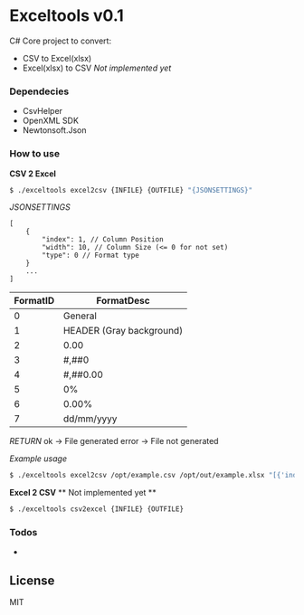 ﻿# Exceltools v0.1

C# Core project to convert:
  - CSV to Excel(xlsx)
  - Excel(xlsx) to CSV *Not implemented yet*

### Dependecies
- CsvHelper
- OpenXML SDK
- Newtonsoft.Json

### How to use

**CSV 2 Excel**

```sh
$ ./exceltools excel2csv {INFILE} {OUTFILE} "{JSONSETTINGS}"
```

*JSONSETTINGS*
```
[
    {
        "index": 1, // Column Position
        "width": 10, // Column Size (<= 0 for not set)
        "type": 0 // Format type
    }
    ...
]
```

| FormatID   | FormatDesc               |
|------------|--------------------------|
| 0          | General                  |
| 1          | HEADER (Gray background) |
| 2          | 0.00                     |
| 3          | #,##0                    |
| 4          | #,##0.00                 |
| 5          | 0%                       |
| 6          | 0.00%                    |
| 7          | dd/mm/yyyy               |

*RETURN*
ok -> File generated
error -> File not generated

*Example usage*
```sh
$ ./exceltools excel2csv /opt/example.csv /opt/out/example.xlsx "[{'index':1, 'width': 10, 'type':7}]"
```

**Excel 2 CSV**
** Not implemented yet **
```sh
$ ./exceltools csv2excel {INFILE} {OUTFILE}
```

### Todos
-

License
----

MIT
